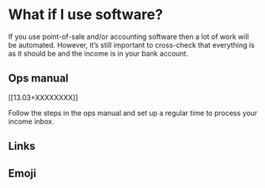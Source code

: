 # What if I use software?

If you use point-of-sale and/or accounting software then a lot of work will be automated. However, it’s still important to cross-check that everything is as it should be and the income is in your bank account.

## Ops manual

[[13.03+XXXXXXXX]]

Follow the steps in the ops manual and set up a regular time to process your income inbox.

## Links

## Emoji

